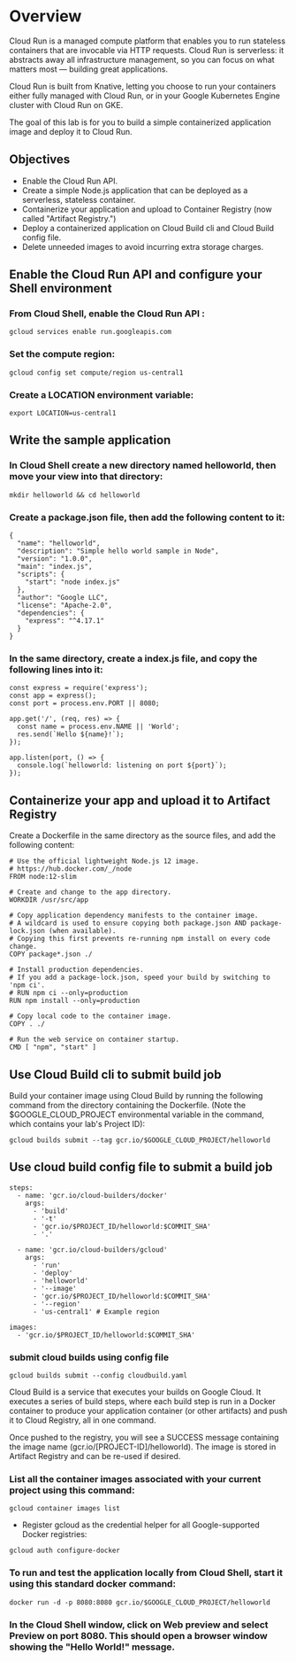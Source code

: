 # Overview

Cloud Run is a managed compute platform that enables you to run stateless containers that are invocable via HTTP requests. Cloud Run is serverless: it abstracts away all infrastructure management, so you can focus on what matters most — building great applications.

Cloud Run is built from Knative, letting you choose to run your containers either fully managed with Cloud Run, or in your Google Kubernetes Engine cluster with Cloud Run on GKE.

The goal of this lab is for you to build a simple containerized application image and deploy it to Cloud Run.

## Objectives

- Enable the Cloud Run API.
- Create a simple Node.js application that can be deployed as a serverless, stateless container.
- Containerize your application and upload to Container Registry (now called "Artifact Registry.")
- Deploy a containerized application on Cloud Build cli and Cloud Build config file.
- Delete unneeded images to avoid incurring extra storage charges.

## Enable the Cloud Run API and configure your Shell environment

### From Cloud Shell, enable the Cloud Run API :

```
gcloud services enable run.googleapis.com
```

### Set the compute region:

```
gcloud config set compute/region us-central1
```

### Create a LOCATION environment variable:

```
export LOCATION=us-central1
```

## Write the sample application

### In Cloud Shell create a new directory named helloworld, then move your view into that directory:

```
mkdir helloworld && cd helloworld
```

### Create a package.json file, then add the following content to it:

```
{
  "name": "helloworld",
  "description": "Simple hello world sample in Node",
  "version": "1.0.0",
  "main": "index.js",
  "scripts": {
    "start": "node index.js"
  },
  "author": "Google LLC",
  "license": "Apache-2.0",
  "dependencies": {
    "express": "^4.17.1"
  }
}
```

### In the same directory, create a index.js file, and copy the following lines into it:

```
const express = require('express');
const app = express();
const port = process.env.PORT || 8080;

app.get('/', (req, res) => {
  const name = process.env.NAME || 'World';
  res.send(`Hello ${name}!`);
});

app.listen(port, () => {
  console.log(`helloworld: listening on port ${port}`);
});
```

## Containerize your app and upload it to Artifact Registry

Create a Dockerfile in the same directory as the source files, and add the following content:

```
# Use the official lightweight Node.js 12 image.
# https://hub.docker.com/_/node
FROM node:12-slim

# Create and change to the app directory.
WORKDIR /usr/src/app

# Copy application dependency manifests to the container image.
# A wildcard is used to ensure copying both package.json AND package-lock.json (when available).
# Copying this first prevents re-running npm install on every code change.
COPY package*.json ./

# Install production dependencies.
# If you add a package-lock.json, speed your build by switching to 'npm ci'.
# RUN npm ci --only=production
RUN npm install --only=production

# Copy local code to the container image.
COPY . ./

# Run the web service on container startup.
CMD [ "npm", "start" ]
```

## Use Cloud Build cli to submit build job

Build your container image using Cloud Build by running the following command from the directory containing the Dockerfile. (Note the $GOOGLE_CLOUD_PROJECT environmental variable in the command, which contains your lab's Project ID):

```
gcloud builds submit --tag gcr.io/$GOOGLE_CLOUD_PROJECT/helloworld
```

## Use cloud build config file to submit a build job

```
steps:
  - name: 'gcr.io/cloud-builders/docker'
    args:
      - 'build'
      - '-t'
      - 'gcr.io/$PROJECT_ID/helloworld:$COMMIT_SHA'
      - '.'

  - name: 'gcr.io/cloud-builders/gcloud'
    args:
      - 'run'
      - 'deploy'
      - 'helloworld'
      - '--image'
      - 'gcr.io/$PROJECT_ID/helloworld:$COMMIT_SHA'
      - '--region'
      - 'us-central1' # Example region

images:
  - 'gcr.io/$PROJECT_ID/helloworld:$COMMIT_SHA'

```
### submit cloud builds using config file
```
gcloud builds submit --config cloudbuild.yaml 
```


Cloud Build is a service that executes your builds on Google Cloud. It executes a series of build steps, where each build step is run in a Docker container to produce your application container (or other artifacts) and push it to Cloud Registry, all in one command.

Once pushed to the registry, you will see a SUCCESS message containing the image name (gcr.io/[PROJECT-ID]/helloworld). The image is stored in Artifact Registry and can be re-used if desired.

### List all the container images associated with your current project using this command:

```
gcloud container images list
```

- Register gcloud as the credential helper for all Google-supported Docker registries:

```
gcloud auth configure-docker
```

### To run and test the application locally from Cloud Shell, start it using this standard docker command:

```
docker run -d -p 8080:8080 gcr.io/$GOOGLE_CLOUD_PROJECT/helloworld
```

### In the Cloud Shell window, click on Web preview and select Preview on port 8080. This should open a browser window showing the "Hello World!" message.
